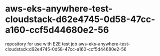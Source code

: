 # aws-eks-anywhere-test-cloudstack-d62e4745-0d58-47cc-a160-ccf5d44680e2-56
repository for use with E2E test job aws-eks-anywhere-test-cloudstack:d62e4745-0d58-47cc-a160-ccf5d44680e2-56
